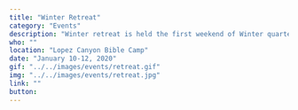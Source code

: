 ```yaml
---
title: "Winter Retreat"
category: "Events"
description: "Winter retreat is held the first weekend of Winter quarter (Friday night - Sunday afternoon) where we get to spend time in solitude, MOI-ing with new people, and building up relationships with brothers and sisters through spending time with each other. Retreat is a time where we can get away from our distractions, whether it be friends, family, school, etc. and truly spend time with God."
who: ""
location: "Lopez Canyon Bible Camp"
date: "January 10-12, 2020"
gif: "../../images/events/retreat.gif"
img: "../../images/events/retreat.jpg"
link: ""
button:
---
```

